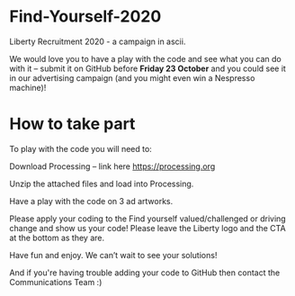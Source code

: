 # Find-Yourself-2020
Liberty Recruitment 2020 - a campaign in ascii.

We would love you to have a play with the code and see what you can do with it – submit it on GitHub before **Friday 23 October** and you could see it in our advertising campaign (and you might even win a Nespresso machine)!

# How to take part
To play with the code you will need to:

Download Processing – link here https://processing.org

Unzip the attached files and load into Processing.

Have a play with the code on 3 ad artworks.

Please apply your coding to the Find yourself valued/challenged or driving change and show us your code! Please leave the Liberty logo and the CTA at the bottom as they are.

Have fun and enjoy. We can’t wait to see your solutions!

And if you're having trouble adding your code to GitHub then contact the Communications Team :)
